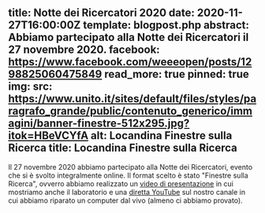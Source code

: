 title: Notte dei Ricercatori 2020
date: 2020-11-27T16:00:00Z
template: blogpost.php
abstract:  Abbiamo partecipato alla Notte dei Ricercatori il 27 novembre 2020.
facebook: https://www.facebook.com/weeeopen/posts/1298825060475849
read_more: true
pinned: true
img:
    src: https://www.unito.it/sites/default/files/styles/paragrafo_grande/public/contenuto_generico/immagini/banner-finestre-512x295.jpg?itok=HBeVCYfA
    alt: Locandina Finestre sulla Ricerca
    title: Locandina Finestre sulla Ricerca
---
Il 27 novembre 2020 abbiamo partecipato alla Notte dei Ricercatori, evento che si è svolto integralmente online. Il format scelto è stato "Finestre sulla Ricerca", ovverro abbiamo realizzato un [video di presentazione](https://youtu.be/yAMHYOsBq-4) in cui mostriamo anche il laboratorio e una [diretta YouTube](https://youtu.be/60tW-bQq8zI) sul nostro canale in cui abbiamo riparato un computer dal vivo (almeno ci abbiamo provato).

